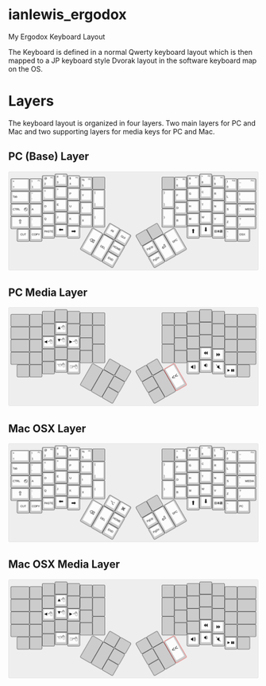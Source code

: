 # ianlewis_ergodox

My Ergodox Keyboard Layout

The Keyboard is defined in a normal Qwerty keyboard layout which is then mapped
to a JP keyboard style Dvorak layout in the software keyboard map on the OS.

# Layers

The keyboard layout is organized in four layers. Two main layers for PC and Mac
and two supporting layers for media keys for PC and Mac.

## PC (Base) Layer

![PC Layer](img/base-layout.png)

## PC Media Layer

![PC Media Layer](img/media-layout.png)

## Mac OSX Layer

![PC Layer](img/osx-layout.png)

## Mac OSX Media Layer

![PC Layer](img/osxmedia-layout.png)
